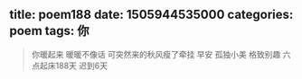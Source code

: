 title: poem188
date: 1505944535000
categories: poem
tags: 你
---
> 你暖起来
暖暖不像话
可突然来的秋风瘦了牵挂
早安
孤独小美
格致别趣
六点起床188天 迟到6天